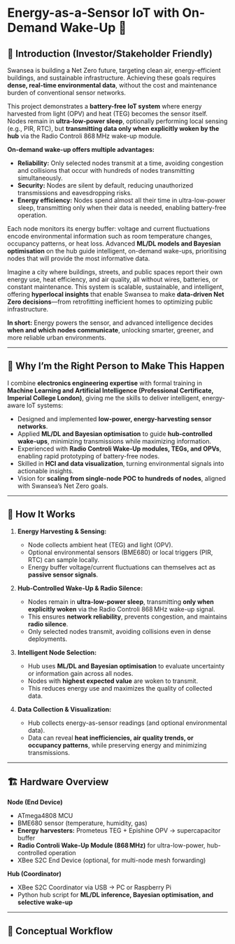 # Energy-as-a-Sensor IoT with On-Demand Wake-Up 🌱

## 🌟 Introduction (Investor/Stakeholder Friendly)

Swansea is building a Net Zero future, targeting clean air, energy-efficient buildings, and sustainable infrastructure. Achieving these goals requires **dense, real-time environmental data**, without the cost and maintenance burden of conventional sensor networks.

This project demonstrates a **battery-free IoT system** where energy harvested from light (OPV) and heat (TEG) becomes the sensor itself. Nodes remain in **ultra-low-power sleep**, optionally performing local sensing (e.g., PIR, RTC), but **transmitting data only when explicitly woken by the hub** via the Radio Controli 868 MHz wake-up module.  

**On-demand wake-up offers multiple advantages:**  
- **Reliability:** Only selected nodes transmit at a time, avoiding congestion and collisions that occur with hundreds of nodes transmitting simultaneously.  
- **Security:** Nodes are silent by default, reducing unauthorized transmissions and eavesdropping risks.  
- **Energy efficiency:** Nodes spend almost all their time in ultra-low-power sleep, transmitting only when their data is needed, enabling battery-free operation.

Each node monitors its energy buffer: voltage and current fluctuations encode environmental information such as room temperature changes, occupancy patterns, or heat loss. Advanced **ML/DL models and Bayesian optimisation** on the hub guide intelligent, on-demand wake-ups, prioritising nodes that will provide the most informative data.

Imagine a city where buildings, streets, and public spaces report their own energy use, heat efficiency, and air quality, all without wires, batteries, or constant maintenance. This system is scalable, sustainable, and intelligent, offering **hyperlocal insights** that enable Swansea to make **data-driven Net Zero decisions**—from retrofitting inefficient homes to optimizing public infrastructure.

**In short:** Energy powers the sensor, and advanced intelligence decides **when and which nodes communicate**, unlocking smarter, greener, and more reliable urban environments.

---

## 💪 Why I’m the Right Person to Make This Happen  

I combine **electronics engineering expertise** with formal training in **Machine Learning and Artificial Intelligence (Professional Certificate, Imperial College London)**, giving me the skills to deliver intelligent, energy-aware IoT systems:

- Designed and implemented **low-power, energy-harvesting sensor networks**.  
- Applied **ML/DL and Bayesian optimisation** to guide **hub-controlled wake-ups**, minimizing transmissions while maximizing information.  
- Experienced with **Radio Controli Wake-Up modules, TEGs, and OPVs**, enabling rapid prototyping of battery-free nodes.  
- Skilled in **HCI and data visualization**, turning environmental signals into actionable insights.  
- Vision for **scaling from single-node POC to hundreds of nodes**, aligned with Swansea’s Net Zero goals.

---

## 🌟 How It Works

1. **Energy Harvesting & Sensing:**  
   - Node collects ambient heat (TEG) and light (OPV).  
   - Optional environmental sensors (BME680) or local triggers (PIR, RTC) can sample locally.  
   - Energy buffer voltage/current fluctuations can themselves act as **passive sensor signals**.

2. **Hub-Controlled Wake-Up & Radio Silence:**  
   - Nodes remain in **ultra-low-power sleep**, transmitting **only when explicitly woken** via the Radio Controli 868 MHz wake-up signal.  
   - This ensures **network reliability**, prevents congestion, and maintains **radio silence**.  
   - Only selected nodes transmit, avoiding collisions even in dense deployments.

3. **Intelligent Node Selection:**  
   - Hub uses **ML/DL and Bayesian optimisation** to evaluate uncertainty or information gain across all nodes.  
   - Nodes with **highest expected value** are woken to transmit.  
   - This reduces energy use and maximizes the quality of collected data.

4. **Data Collection & Visualization:**  
   - Hub collects energy-as-sensor readings (and optional environmental data).  
   - Data can reveal **heat inefficiencies, air quality trends, or occupancy patterns**, while preserving energy and minimizing transmissions.

---

## 🏗️ Hardware Overview

**Node (End Device)**  
- ATmega4808 MCU  
- BME680 sensor (temperature, humidity, gas)  
- **Energy harvesters:** Prometeus TEG + Epishine OPV → supercapacitor buffer  
- **Radio Controli Wake-Up Module (868 MHz)** for ultra-low-power, hub-controlled operation  
- XBee S2C End Device (optional, for multi-node mesh forwarding)

**Hub (Coordinator)**  
- XBee S2C Coordinator via USB → PC or Raspberry Pi  
- Python hub script for **ML/DL inference, Bayesian optimisation, and selective wake-up**

---

## 🔄 Conceptual Workflow
